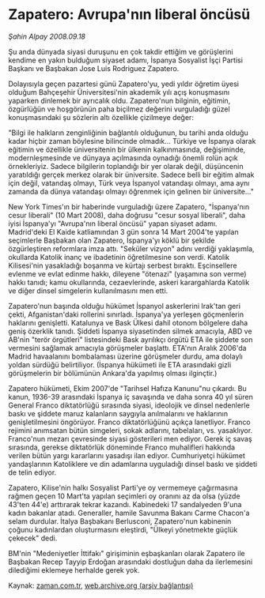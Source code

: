 # Zapatero: Avrupa'nın liberal öncüsü

*Şahin Alpay 2008.09.18*

<tr><td class="metin" colspan="2" style="padding-top: 20px; padding-left: 5px; padding-right: 10px;">Şu anda dünyada siyasi duruşunu en çok takdir ettiğim ve görüşlerini kendime en yakın bulduğum siyaset adamı, İspanya Sosyalist İşçi Partisi Başkanı ve Başbakan Jose Luis Rodriguez Zapatero.</td></tr><tr><td class="metin" colspan="2" style="padding-top: 20px; padding-left: 5px; padding-right: 10px;"><p>Dolayısıyla geçen pazartesi günü Zapatero'yu, yedi yıldır öğretim üyesi olduğum Bahçeşehir Üniversitesi'nin akademik yılı açış konuşmasını yaparken dinlemek bir ayrıcalık oldu. Zapatero'nun bilginin, eğitimin, özgürlüğün ve hoşgörünün paha biçilmez değerini vurguladığı güzel konuşmasındaki şu sözlerin altı özellikle çizilmeye değer: 
<p>"Bilgi ile halkların zenginliğinin bağlantılı olduğunun, bu tarihi anda olduğu kadar hiçbir zaman böylesine bilincinde olmadık... Türkiye ve İspanya olarak eğitimin ve özellikle üniversitenin bir ülkenin kalkınmasında, değişiminde, modernleşmesinde ve dünyaya açılmasında oynadığı önemli rolün açık örnekleriyiz. Sadece bilgilerin toplandığı bir yer olarak değil, düşüncenin yaratıldığı gerçek merkez olarak bir üniversite. Sadece belli bir eğitim almak için değil, vatandaş olmayı, Türk veya İspanyol vatandaşı olmayı, ama aynı zamanda da dünya vatandaşı olmayı öğrenmek için gelinen bir üniversite..."
<p>New York Times'ın bir haberinde vurguladığı üzere Zapatero, "İspanya'nın cesur liberali" (10 Mart 2008), daha doğrusu "cesur sosyal liberali", daha iyisi İspanya'yı "Avrupa'nın liberal öncüsü" yapan siyaset adamı. Madrid'deki El Kaide katliamından 3 gün sonra 14 Mart 2004'te yapılan seçimlerle Başbakan olan Zapatero, İspanya'yı köklü bir şekilde özgürleştiren reformlara imza attı. "Seküler vizyon" adını verdiği yaklaşımla, okullarda Katolik inanç ve ibadetinin öğretilmesine son verdi. Katolik Kilisesi'nin yasakladığı boşanma ve kürtajı serbest bıraktı. Eşcinsellere evlenme ve evlat edinme hakkı, dileyene "ötenazi" (yaşamına son verme) hakkı tanıdı; kamu okullarında, cezaevlerinde, askeri karargahlarda Katolik ve diğer dinsel simgelerin kullanılmasını men etti. 
<p>Zapatero'nun başında olduğu hükümet İspanyol askerlerini Irak'tan geri çekti, Afganistan'daki rollerini sınırladı. İspanya'ya yerleşen göçmenlerin haklarını genişletti. Katalunya ve Bask Ülkesi dahil otonom bölgelere daha geniş özerklik tanıdı. Şiddeti İspanya siyasetinden silmek amacıyla, ABD ve AB'nin "terör örgütleri" listesindeki Bask ayrılıkçı örgütü ETA ile şiddete son vermesini sağlamak amacıyla görüşmeler başlattı. ETA'nın Aralık 2006'da Madrid havaalanını bombalaması üzerine görüşmeler durdu, ama dolaylı yoldan sürdüğü belirtiliyor. (İspanya hükümeti ile ETA arasındaki gizli görüşmelerin bir bölümünün Ankara'da yapılmış olması ilginçtir.) 
<p>Zapatero hükümeti, Ekim 2007'de "Tarihsel Hafıza Kanunu"nu çıkardı. Bu kanun, 1936-39 arasındaki İspanya iç savaşında ve daha sonra 40 yıl süren General Franco diktatörlüğü sırasında siyasi, ideolojik ve dinsel nedenlerle baskı ve şiddete maruz kalanların saygıyla anılmalarını ve haklarının genişletilmesini öngörüyor. Franco diktatörlüğünü açıkça lanetliyor. Franco rejimini anımsatan bütün simgeleri, sokak adlarını, tabelaları, vs. yasaklıyor. Franco'nun mezarı çevresinde siyasi gösterileri men ediyor. Gerek iç savaş sırasında, gerekse diktatörlük döneminde Franco muhalifleri hakkında verilen bütün yargı kararlarını yasadışı ilan ediyor. Cumhuriyetçi hükümet yandaşlarının Katoliklere ve din adamlarına uyguladığı dinsel baskı ve şiddeti de telin ediyor.
<p>Zapatero, Kilise'nin halkı Sosyalist Parti'ye oy vermemeye çağırmasına rağmen geçen 10 Mart'ta yapılan seçimleri oy oranını az da olsa (yüzde 43'ten 44'e) arttırarak tekrar kazandı. Kabinedeki 17 sandalyeden 9'una kadın bakanlar atadı. Generaller, hamile Savunma Bakanı Carme Chacon'a selam durdular. İtalya Başbakanı Berlusconi, Zapatero'nun kabinenin çoğunu kadınlardan oluşturmasını eleştirdi, "Ülkeyi yönetmekte güçlük çekecek" dedi.
<p>BM'nin "Medeniyetler İttifakı" girişiminin eşbaşkanları olarak Zapatero ile Başbakan Recep Tayyip Erdoğan arasındaki dostluğun daha da ilerlemesini dilediğimi eklemeye herhalde gerek yok.<br/></p></p></p></p></p></p></p></td></tr>

Kaynak: [zaman.com.tr](http://zaman.com.tr/yazar.do?yazino=739521), [web.archive.org (arşiv bağlantısı)](http://web.archive.org/web/20080924033947/http://www.zaman.com.tr:80/yazar.do?yazino=739521)
